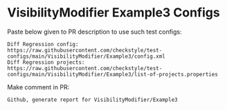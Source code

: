 # VisibilityModifier Example3 Configs
Paste below given to PR description to use such test configs:
```
Diff Regression config: https://raw.githubusercontent.com/checkstyle/test-configs/main/VisibilityModifier/Example3/config.xml
Diff Regression projects: https://raw.githubusercontent.com/checkstyle/test-configs/main/VisibilityModifier/Example3/list-of-projects.properties
```
Make comment in PR:
```
Github, generate report for VisibilityModifier/Example3
```
